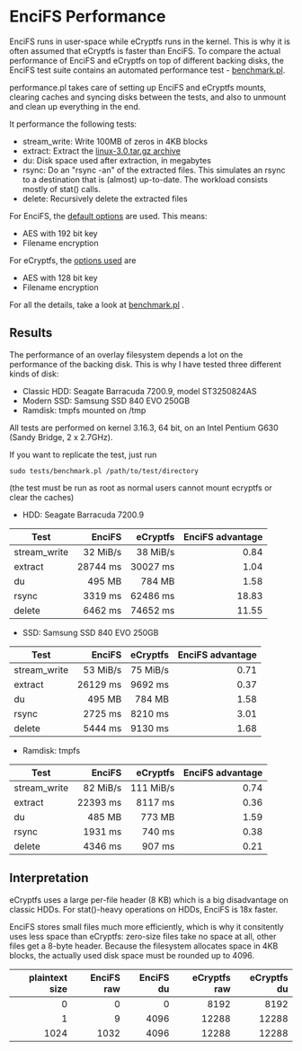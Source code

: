 EnciFS Performance
=================

EnciFS runs in user-space while eCryptfs runs in the kernel.
This is why it is often assumed that eCryptfs is faster than EnciFS.
To compare the actual performance of EnciFS and eCryptfs on top of
different backing disks, the EnciFS test suite contains an automated
performance test - [benchmark.pl](tests/benchmark.pl).

performance.pl takes care of setting up EnciFS and eCryptfs mounts,
clearing caches and syncing disks between the tests, and also to unmount
and clean up everything in the end.

It performance the following tests:

* stream_write: Write 100MB of zeros in 4KB blocks
* extract: Extract the [linux-3.0.tar.gz archive](https://www.kernel.org/pub/linux/kernel/v3.x/)
* du: Disk space used after extraction, in megabytes
* rsync: Do an "rsync -an" of the extracted files.
  This simulates an rsync to a destination that is
  (almost) up-to-date. The workload consists mostly
  of stat() calls.
* delete: Recursively delete the extracted files

For EnciFS, the [default options](tests/benchmark.pl#L47) are used.
This means:

* AES with 192 bit key
* Filename encryption

For eCryptfs, the [options used](tests/mount-ecryptfs.expect) are

* AES with 128 bit key
* Filename encryption

For all the details, take a look at [benchmark.pl](tests/benchmark.pl) .

Results
-------
The performance of an overlay filesystem depends a lot on the performance
of the backing disk. This is why I have tested three different kinds of
disk:

* Classic HDD: Seagate Barracuda 7200.9, model ST3250824AS
* Modern SSD: Samsung SSD 840 EVO 250GB
* Ramdisk: tmpfs mounted on /tmp

All tests are performed on kernel 3.16.3, 64 bit, on an Intel Pentium
G630 (Sandy Bridge, 2 x 2.7GHz).

If you want to replicate the test, just run

    sudo tests/benchmark.pl /path/to/test/directory

(the test must be run as root as normal users cannot mount ecryptfs or
clear the caches)

* HDD: Seagate Barracuda 7200.9

Test            | EnciFS        | eCryptfs     | EnciFS advantage
----------------|-------------:|-------------:|---------------:
stream_write    |     32 MiB/s |     38 MiB/s | 0.84
extract         |  28744 ms    |  30027 ms    | 1.04
du              |    495 MB    |    784 MB    | 1.58
rsync           |   3319 ms    |  62486 ms    | 18.83
delete          |   6462 ms    |  74652 ms    | 11.55


* SSD: Samsung SSD 840 EVO 250GB

Test            | EnciFS        | eCryptfs     | EnciFS advantage
----------------|-------------:|-------------:|---------------:
stream_write    |     53 MiB/s |     75 MiB/s | 0.71
extract         |  26129 ms    |   9692 ms    | 0.37
du              |    495 MB    |    784 MB    | 1.58
rsync           |   2725 ms    |   8210 ms    | 3.01
delete          |   5444 ms    |   9130 ms    | 1.68

* Ramdisk: tmpfs

Test            | EnciFS        | eCryptfs     | EnciFS advantage
----------------|-------------:|-------------:|---------------:
stream_write    |     82 MiB/s |    111 MiB/s | 0.74
extract         |  22393 ms    |   8117 ms    | 0.36
du              |    485 MB    |    773 MB    | 1.59
rsync           |   1931 ms    |    740 ms    | 0.38
delete          |   4346 ms    |    907 ms    | 0.21

Interpretation
--------------
eCryptfs uses a large per-file header (8 KB) which is a big disadvantage
on classic HDDs. For stat()-heavy operations on HDDs, EnciFS is 18x faster.

EnciFS stores small files much more efficiently, which is why it consitently
uses less space than eCryptfs: zero-size files take no space at all,
other files get a 8-byte header. Because the filesystem allocates space
in 4KB blocks, the actually used disk space must be rounded up to 4096.

plaintext size | EnciFS raw | EnciFS du | eCryptfs raw | eCryptfs du
--------------:|----------:|---------:|-------------:|------------:
   0           |    0      |    0     |  8192        |  8192
   1           |    9      | 4096     | 12288        | 12288
1024           | 1032      | 4096     | 12288        | 12288
